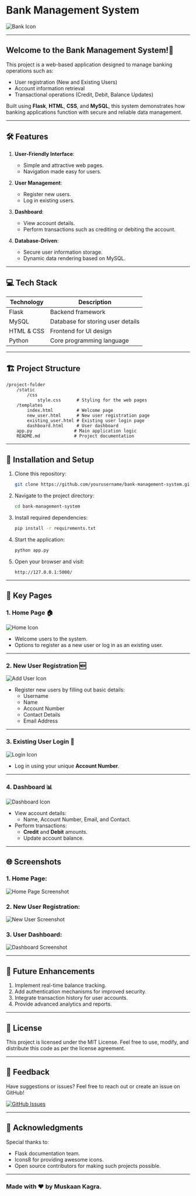 # Bank Management System
![Bank Icon](https://img.icons8.com/dusk/64/bank.png)

---

## Welcome to the **Bank Management System**!🏦


This project is a web-based application designed to manage banking operations such as:
- User registration (New and Existing Users)
- Account information retrieval
- Transactional operations (Credit, Debit, Balance Updates)

Built using **Flask**, **HTML**, **CSS**, and **MySQL**, this system demonstrates how banking applications function with secure and reliable data management.

---

## 🛠 Features

1. **User-Friendly Interface**:
   - Simple and attractive web pages.
   - Navigation made easy for users.

2. **User Management**:
   - Register new users.
   - Log in existing users.

3. **Dashboard**:
   - View account details.
   - Perform transactions such as crediting or debiting the account.

4. **Database-Driven**:
   - Secure user information storage.
   - Dynamic data rendering based on MySQL.

---

## 💻 Tech Stack

| Technology | Description |
|------------|-------------|
| Flask      | Backend framework |
| MySQL      | Database for storing user details |
| HTML & CSS | Frontend for UI design |
| Python     | Core programming language |

---

## 🏗️ Project Structure

```
/project-folder
    /static
        /css
            style.css      # Styling for the web pages
    /templates
        index.html         # Welcome page
        new_user.html      # New user registration page
        existing_user.html # Existing user login page
        dashboard.html     # User dashboard
    app.py                # Main application logic
    README.md             # Project documentation
```

---

## 🔧 Installation and Setup

1. Clone this repository:
   ```bash
   git clone https://github.com/yourusername/bank-management-system.git
   ```

2. Navigate to the project directory:
   ```bash
   cd bank-management-system
   ```

3. Install required dependencies:
   ```bash
   pip install -r requirements.txt
   ```

4. Start the application:
   ```bash
   python app.py
   ```

5. Open your browser and visit:
   ```
   http://127.0.0.1:5000/
   ```

---

## 🔑 Key Pages

### 1. Home Page 🏠
![Home Icon](https://img.icons8.com/ios/50/home.png)
- Welcome users to the system.
- Options to register as a new user or log in as an existing user.

---

### 2. New User Registration 🆕
![Add User Icon](https://img.icons8.com/ios/50/add-user-group-man-woman.png)
- Register new users by filling out basic details:
  - Username
  - Name
  - Account Number
  - Contact Details
  - Email Address

---

### 3. Existing User Login 🔐
![Login Icon](https://img.icons8.com/ios/50/password.png)
- Log in using your unique **Account Number**.

---

### 4. Dashboard 📊
![Dashboard Icon](https://img.icons8.com/ios/50/combo-chart.png)
- View account details:
  - Name, Account Number, Email, and Contact.
- Perform transactions:
  - **Credit** and **Debit** amounts.
  - Update account balance.

---

## 🌐 Screenshots

### 1. Home Page:
![Home Page Screenshot](https://via.placeholder.com/800x400)

### 2. New User Registration:
![New User Screenshot](https://via.placeholder.com/800x400)

### 3. User Dashboard:
![Dashboard Screenshot](https://via.placeholder.com/800x400)

---

## 🚀 Future Enhancements

1. Implement real-time balance tracking.
2. Add authentication mechanisms for improved security.
3. Integrate transaction history for user accounts.
4. Provide advanced analytics and reports.

---

## 📜 License

This project is licensed under the MIT License. Feel free to use, modify, and distribute this code as per the license agreement.

---

## 💬 Feedback

Have suggestions or issues? Feel free to reach out or create an issue on GitHub!

[![GitHub Issues](https://img.icons8.com/ios/50/github.png)](https://github.com/yourusername/bank-management-system/issues)

---

## 🙌 Acknowledgments

Special thanks to:
- Flask documentation team.
- Icons8 for providing awesome icons.
- Open source contributors for making such projects possible.

---

### Made with ❤️ by Muskaan Kagra.

